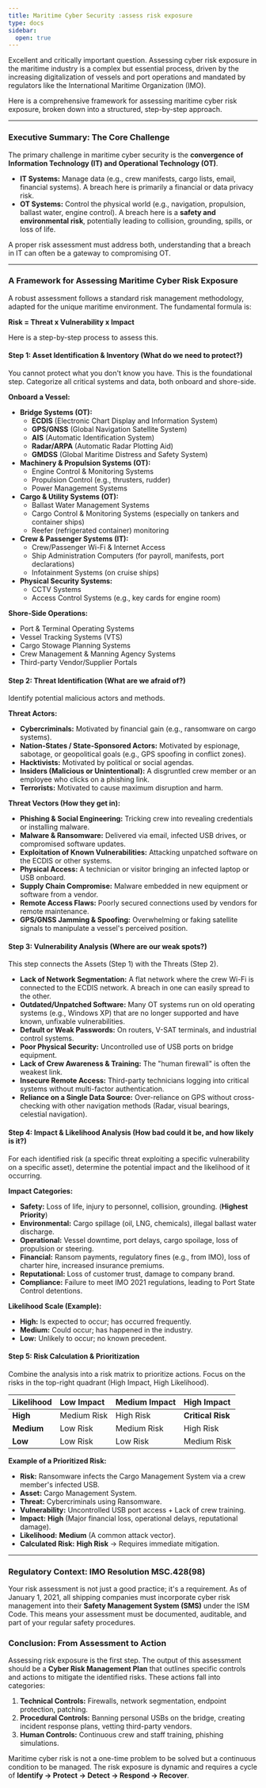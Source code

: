 ```yaml
---
title: Maritime Cyber Security :assess risk exposure
type: docs
sidebar:
  open: true
---
```


Excellent and critically important question. Assessing cyber risk exposure in the maritime industry is a complex but essential process, driven by the increasing digitalization of vessels and port operations and mandated by regulators like the International Maritime Organization (IMO).

Here is a comprehensive framework for assessing maritime cyber risk exposure, broken down into a structured, step-by-step approach.

---

### **Executive Summary: The Core Challenge**

The primary challenge in maritime cyber security is the **convergence of Information Technology (IT) and Operational Technology (OT)**.

*   **IT Systems:** Manage data (e.g., crew manifests, cargo lists, email, financial systems). A breach here is primarily a financial or data privacy risk.
*   **OT Systems:** Control the physical world (e.g., navigation, propulsion, ballast water, engine control). A breach here is a **safety and environmental risk**, potentially leading to collision, grounding, spills, or loss of life.

A proper risk assessment must address both, understanding that a breach in IT can often be a gateway to compromising OT.

---

### **A Framework for Assessing Maritime Cyber Risk Exposure**

A robust assessment follows a standard risk management methodology, adapted for the unique maritime environment. The fundamental formula is:

**Risk = Threat x Vulnerability x Impact**

Here is a step-by-step process to assess this.

#### **Step 1: Asset Identification & Inventory (What do we need to protect?)**

You cannot protect what you don't know you have. This is the foundational step. Categorize all critical systems and data, both onboard and shore-side.

**Onboard a Vessel:**
*   **Bridge Systems (OT):**
    *   **ECDIS** (Electronic Chart Display and Information System)
    *   **GPS/GNSS** (Global Navigation Satellite System)
    *   **AIS** (Automatic Identification System)
    *   **Radar/ARPA** (Automatic Radar Plotting Aid)
    *   **GMDSS** (Global Maritime Distress and Safety System)
*   **Machinery & Propulsion Systems (OT):**
    *   Engine Control & Monitoring Systems
    *   Propulsion Control (e.g., thrusters, rudder)
    *   Power Management Systems
*   **Cargo & Utility Systems (OT):**
    *   Ballast Water Management Systems
    *   Cargo Control & Monitoring Systems (especially on tankers and container ships)
    *   Reefer (refrigerated container) monitoring
*   **Crew & Passenger Systems (IT):**
    *   Crew/Passenger Wi-Fi & Internet Access
    *   Ship Administration Computers (for payroll, manifests, port declarations)
    *   Infotainment Systems (on cruise ships)
*   **Physical Security Systems:**
    *   CCTV Systems
    *   Access Control Systems (e.g., key cards for engine room)

**Shore-Side Operations:**
*   Port & Terminal Operating Systems
*   Vessel Tracking Systems (VTS)
*   Cargo Stowage Planning Systems
*   Crew Management & Manning Agency Systems
*   Third-party Vendor/Supplier Portals

#### **Step 2: Threat Identification (What are we afraid of?)**

Identify potential malicious actors and methods.

**Threat Actors:**
*   **Cybercriminals:** Motivated by financial gain (e.g., ransomware on cargo systems).
*   **Nation-States / State-Sponsored Actors:** Motivated by espionage, sabotage, or geopolitical goals (e.g., GPS spoofing in conflict zones).
*   **Hacktivists:** Motivated by political or social agendas.
*   **Insiders (Malicious or Unintentional):** A disgruntled crew member or an employee who clicks on a phishing link.
*   **Terrorists:** Motivated to cause maximum disruption and harm.

**Threat Vectors (How they get in):**
*   **Phishing & Social Engineering:** Tricking crew into revealing credentials or installing malware.
*   **Malware & Ransomware:** Delivered via email, infected USB drives, or compromised software updates.
*   **Exploitation of Known Vulnerabilities:** Attacking unpatched software on the ECDIS or other systems.
*   **Physical Access:** A technician or visitor bringing an infected laptop or USB onboard.
*   **Supply Chain Compromise:** Malware embedded in new equipment or software from a vendor.
*   **Remote Access Flaws:** Poorly secured connections used by vendors for remote maintenance.
*   **GPS/GNSS Jamming & Spoofing:** Overwhelming or faking satellite signals to manipulate a vessel's perceived position.

#### **Step 3: Vulnerability Analysis (Where are our weak spots?)**

This step connects the Assets (Step 1) with the Threats (Step 2).

*   **Lack of Network Segmentation:** A flat network where the crew Wi-Fi is connected to the ECDIS network. A breach in one can easily spread to the other.
*   **Outdated/Unpatched Software:** Many OT systems run on old operating systems (e.g., Windows XP) that are no longer supported and have known, unfixable vulnerabilities.
*   **Default or Weak Passwords:** On routers, V-SAT terminals, and industrial control systems.
*   **Poor Physical Security:** Uncontrolled use of USB ports on bridge equipment.
*   **Lack of Crew Awareness & Training:** The "human firewall" is often the weakest link.
*   **Insecure Remote Access:** Third-party technicians logging into critical systems without multi-factor authentication.
*   **Reliance on a Single Data Source:** Over-reliance on GPS without cross-checking with other navigation methods (Radar, visual bearings, celestial navigation).

#### **Step 4: Impact & Likelihood Analysis (How bad could it be, and how likely is it?)**

For each identified risk (a specific threat exploiting a specific vulnerability on a specific asset), determine the potential impact and the likelihood of it occurring.

**Impact Categories:**
*   **Safety:** Loss of life, injury to personnel, collision, grounding. (**Highest Priority**)
*   **Environmental:** Cargo spillage (oil, LNG, chemicals), illegal ballast water discharge.
*   **Operational:** Vessel downtime, port delays, cargo spoilage, loss of propulsion or steering.
*   **Financial:** Ransom payments, regulatory fines (e.g., from IMO), loss of charter hire, increased insurance premiums.
*   **Reputational:** Loss of customer trust, damage to company brand.
*   **Compliance:** Failure to meet IMO 2021 regulations, leading to Port State Control detentions.

**Likelihood Scale (Example):**
*   **High:** Is expected to occur; has occurred frequently.
*   **Medium:** Could occur; has happened in the industry.
*   **Low:** Unlikely to occur; no known precedent.

#### **Step 5: Risk Calculation & Prioritization**

Combine the analysis into a risk matrix to prioritize actions. Focus on the risks in the top-right quadrant (High Impact, High Likelihood).

| **Likelihood** | **Low Impact** | **Medium Impact** | **High Impact** |
| :------------- | :------------- | :---------------- | :-------------- |
| **High**       | Medium Risk    | High Risk         | **Critical Risk** |
| **Medium**     | Low Risk       | Medium Risk       | High Risk         |
| **Low**        | Low Risk       | Low Risk          | Medium Risk     |

**Example of a Prioritized Risk:**
*   **Risk:** Ransomware infects the Cargo Management System via a crew member's infected USB.
*   **Asset:** Cargo Management System.
*   **Threat:** Cybercriminals using Ransomware.
*   **Vulnerability:** Uncontrolled USB port access + Lack of crew training.
*   **Impact:** **High** (Major financial loss, operational delays, reputational damage).
*   **Likelihood:** **Medium** (A common attack vector).
*   **Calculated Risk:** **High Risk** -> Requires immediate mitigation.

---

### **Regulatory Context: IMO Resolution MSC.428(98)**

Your risk assessment is not just a good practice; it's a requirement. As of January 1, 2021, all shipping companies must incorporate cyber risk management into their **Safety Management System (SMS)** under the ISM Code. This means your assessment must be documented, auditable, and part of your regular safety procedures.

### **Conclusion: From Assessment to Action**

Assessing risk exposure is the first step. The output of this assessment should be a **Cyber Risk Management Plan** that outlines specific controls and actions to mitigate the identified risks. These actions fall into categories:

1.  **Technical Controls:** Firewalls, network segmentation, endpoint protection, patching.
2.  **Procedural Controls:** Banning personal USBs on the bridge, creating incident response plans, vetting third-party vendors.
3.  **Human Controls:** Continuous crew and staff training, phishing simulations.

Maritime cyber risk is not a one-time problem to be solved but a continuous condition to be managed. The risk exposure is dynamic and requires a cycle of **Identify -> Protect -> Detect -> Respond -> Recover**.